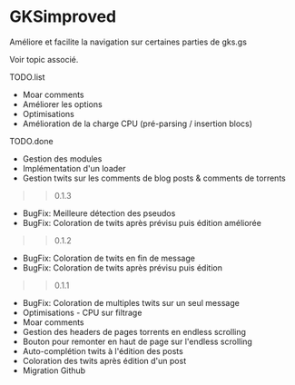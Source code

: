 GKSimproved
===========

Améliore et facilite la navigation sur certaines parties de gks.gs

Voir topic associé.

TODO.list
- Moar comments
- Améliorer les options
- Optimisations
- Amélioration de la charge CPU (pré-parsing / insertion blocs)

TODO.done
- Gestion des modules
- Implémentation d'un loader
- Gestion twits sur les comments de blog posts & comments de torrents
>> 0.1.3
- BugFix: Meilleure détection des pseudos
- BugFix: Coloration de twits après prévisu puis édition améliorée
>> 0.1.2
- BugFix: Coloration de twits en fin de message
- BugFix: Coloration de twits après prévisu puis édition
>> 0.1.1
- BugFix: Coloration de multiples twits sur un seul message
- Optimisations - CPU sur filtrage
- Moar comments
- Gestion des headers de pages torrents en endless scrolling
- Bouton pour remonter en haut de page sur l'endless scrolling
- Auto-complétion twits à l'édition des posts
- Coloration des twits après édition d'un post
- Migration Github